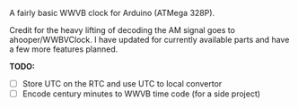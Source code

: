 A fairly basic WWVB clock for Arduino (ATMega 328P).

Credit for the heavy lifting of decoding the AM signal goes to ahooper/WWBVClock. I have updated for currently available parts and have a few more features planned.

**TODO:**

- [ ] Store UTC on the RTC and use UTC to local convertor
- [ ] Encode century minutes to WWVB time code (for a side project)
